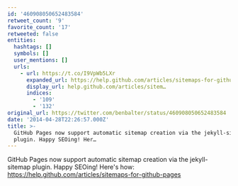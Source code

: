 ```yaml
---
id: '460908050652483584'
retweet_count: '9'
favorite_count: '17'
retweeted: false
entities:
  hashtags: []
  symbols: []
  user_mentions: []
  urls:
    - url: https://t.co/I9VpWb5LXr
      expanded_url: https://help.github.com/articles/sitemaps-for-github-pages
      display_url: help.github.com/articles/sitem…
      indices:
        - '109'
        - '132'
original_url: https://twitter.com/benbalter/status/460908050652483584
date: '2014-04-28T22:26:57.000Z'
title: >-
  GitHub Pages now support automatic sitemap creation via the jekyll-sitemap
  plugin. Happy SEOing! Her…
---
```


GitHub Pages now support automatic sitemap creation via the jekyll-sitemap plugin. Happy SEOing! Here's how: https://help.github.com/articles/sitemaps-for-github-pages